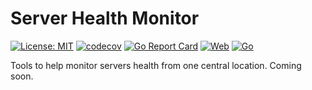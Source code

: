 # Server Health Monitor

[![License: MIT](https://img.shields.io/badge/License-MIT-yellow.svg)](https://opensource.org/licenses/MIT/)
[![codecov](https://codecov.io/gh/PR-Developers/server-health-monitor/branch/main/graph/badge.svg?token=lRq1wKEpTd)](https://codecov.io/gh/PR-Developers/server-health-monitor)
[![Go Report Card](https://goreportcard.com/badge/github.com/PR-Developers/Server-Health-Monitor)](https://goreportcard.com/report/github.com/PR-Developers/Server-Health-Monitor)
[![Web](https://github.com/PR-Developers/server-health-monitor/actions/workflows/web.yml/badge.svg)](https://github.com/PR-Developers/server-health-monitor/actions/workflows/web.yml)
[![Go](https://github.com/PR-Developers/server-health-monitor/actions/workflows/go.yml/badge.svg)](https://github.com/PR-Developers/server-health-monitor/actions/workflows/go.yml)

Tools to help monitor servers health from one central location. Coming soon.

